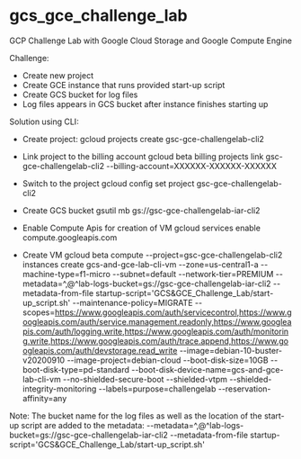 # gcs_gce_challenge_lab
GCP Challenge Lab with Google Cloud Storage and Google Compute Engine

Challenge:
- Create new project
- Create GCE instance that runs provided start-up script
- Create GCS bucket for log files
- Log files appears in GCS bucket after instance finishes starting up


Solution using CLI:
- Create project:
gcloud projects create gsc-gce-challengelab-cli2

- Link project to the billing account 
gcloud beta billing projects link gsc-gce-challengelab-cli2 --billing-account=XXXXXX-XXXXXX-XXXXXX

- Switch to the project 
gcloud config set project gsc-gce-challengelab-cli2

- Create GCS bucket
gsutil mb gs://gsc-gce-challengelab-iar-cli2

- Enable Compute Apis for creation of VM
gcloud services enable compute.googleapis.com

- Create VM
gcloud beta compute --project=gsc-gce-challengelab-cli2 instances create gcs-and-gce-lab-cli-vm --zone=us-central1-a --machine-type=f1-micro --subnet=default --network-tier=PREMIUM --metadata=^,@^lab-logs-bucket=gs://gsc-gce-challengelab-iar-cli2 --metadata-from-file startup-script='GCS&GCE_Challenge_Lab/start-up_script.sh' --maintenance-policy=MIGRATE --scopes=https://www.googleapis.com/auth/servicecontrol,https://www.googleapis.com/auth/service.management.readonly,https://www.googleapis.com/auth/logging.write,https://www.googleapis.com/auth/monitoring.write,https://www.googleapis.com/auth/trace.append,https://www.googleapis.com/auth/devstorage.read_write --image=debian-10-buster-v20200910 --image-project=debian-cloud --boot-disk-size=10GB --boot-disk-type=pd-standard --boot-disk-device-name=gcs-and-gce-lab-cli-vm --no-shielded-secure-boot --shielded-vtpm --shielded-integrity-monitoring --labels=purpose=challengelab --reservation-affinity=any

Note: The bucket name for the log files as well as the location of the start-up script are added to the metadata: --metadata=^,@^lab-logs-bucket=gs://gsc-gce-challengelab-iar-cli2 --metadata-from-file startup-script='GCS&GCE_Challenge_Lab/start-up_script.sh'
